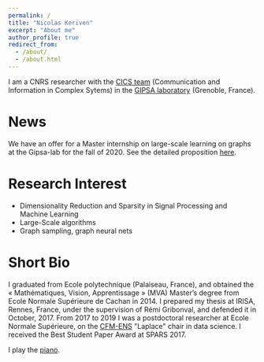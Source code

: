 ```yaml
---
permalink: /
title: "Nicolas Keriven"
excerpt: "About me"
author_profile: true
redirect_from: 
  - /about/
  - /about.html
---
```


I am a CNRS researcher with the [CICS team](http://www.gipsa-lab.fr/cics.php) (Communication and Information in Complex Sytems) in the [GIPSA laboratory](http://www.gipsa-lab.fr/) (Grenoble, France).

News
======
We have an offer for a Master internship on large-scale learning on graphs at the Gipsa-lab for the fall of 2020. See the detailed proposition [here](http://nkeriven.github.io/files/stage_graph_sampling.pdf).

Research Interest
======

* Dimensionality Reduction and Sparsity in Signal Processing and Machine Learning
* Large-Scale algorithms
* Graph sampling, graph neural nets

Short Bio
======

I graduated from Ecole polytechnique (Palaiseau, France), and obtained the « Mathématiques, Vision, Apprentissage » (MVA) Master’s degree from Ecole Normale Supérieure de Cachan in 2014. I prepared my thesis at IRISA, Rennes, France, under the supervision of Rémi Gribonval, and defended it in October, 2017. From 2017 to 2019 I was a postdoctoral researcher at Ecole Normale Supérieure, on the [CFM-ENS](https://data-ens.github.io) "Laplace" chair in data science. I received the Best Student Paper Award at SPARS 2017.

I play the [piano](https://soundcloud.com/daoloar).
